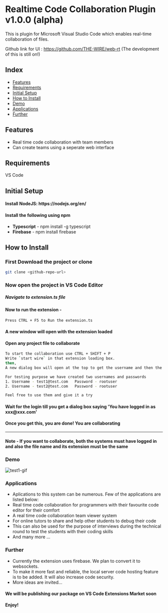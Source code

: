 # Realtime Code Collaboration Plugin v1.0.0 (alpha)

This is plugin for Microsoft Visual Studio Code which enables real-time collaboration of files.

Github link for UI : https://github.com/THE-WIRE/web-rt (The development of this is still on!)

## Index 
 * [Features](#features)
 * [Requirements](#requirements)
 * [Initial Setup](#intial-setup)
 * [How to Install](#how-to-install)
 * [Demo](#demo)
 * [Applications](#applications)
 * [Further](#further)

## Features

<ul>
  <li>Real time code collaboration with team members</li>
  <li>Can create teams using a seperate web interface</li>
</ul>

## Requirements

VS Code

## Initial Setup

<h4>Install NodeJS: https://nodejs.org/en/</h4>
<h4>Install the following using npm</h4>
<ul>
  <li><b>Typescript</b> - npm install -g typescript</li>
  <li><b>Firebase</b> - npm install firebase</li>
</ul>

## How to Install
<h3> First Download the project or clone </h3>

```bash
git clone <github-repo-url>
```

<h3> Now open the project in VS Code Editor </h3>
<h5> Navigate to <b>extension.ts</b> file </h5>
<h4> Now to run the extension - </h4>

```bash
Press CTRL + F5 to Run the extension.ts
```

<h4> A new window will open with the extension loaded </h4>
<h4> Open any project file to collaborate </h4>

```bash
To start the collaboration use CTRL + SHIFT + P
Write `start wire` in that extension loading box.
then,
A new dialog box will open at the top to get the username and then the password
```

```bash
For testing purpose we have created two usernames and passwords
1. Username - test1@test.com   Password - rootuser
2. Username - test2@test.com   Password - rootuser

Feel free to use them and give it a try
```

<h4> Wait for the login till you get a dialog box saying 'You have logged in as xxx@xxx.com' </h4>

<h4> Once you get this, you are done! You are collaborating </h4>
<hr>
<h4> Note - If you want to collaborate, both the systems must have logged in and also the file name and its extension must be the same </h4>

### Demo

![test1-gif](https://cloud.githubusercontent.com/assets/15127164/24349094/9a056a2c-12fb-11e7-872e-aa8c01e6c5af.gif)

### Applications

<ul>
<li> Aplications to this system can be numerous. Few of the applications are listed below: </li>
  <li> Real time code collaboration for programmers with their favourite code editor for their comfort </li>
  <li> A real time code collaboration team viewer system </li>
  <li> For online tutors to share and help other students to debug their code </li>
  <li> This can also be used for the purpose of interviews during the technical round to test the students with their coding      skills </li>
  <li> And many more ...</li>
  </ul>

### Further

* Currently the extension uses firebase. We plan to convert it to websockets.
* To make it more fast and reliable, the local server code hosting feature is to be added. It will also increase code security.
* More ideas are invited...

<h4> We will be publishing our package on VS Code Extensions Market soon </h4>

**Enjoy!**
